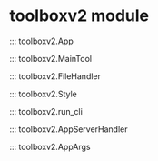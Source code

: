 
# toolboxv2 module

::: toolboxv2.App

::: toolboxv2.MainTool

::: toolboxv2.FileHandler

::: toolboxv2.Style

::: toolboxv2.run_cli

::: toolboxv2.AppServerHandler

::: toolboxv2.AppArgs

